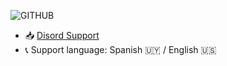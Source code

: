 ![GITHUB](https://user-images.githubusercontent.com/74990164/113606046-d794c000-961d-11eb-8a97-fc37287ceeb5.png)

- 📥 [Disord Support](https://discord.gg/hgHcTqg4T6)
- 📞 Support language: Spanish 🇺🇾 / English 🇺🇸



